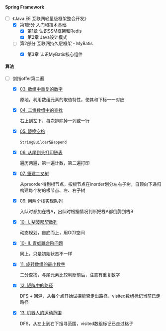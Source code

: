 #### Spring Framework

- [ ] 《Java EE 互联网轻量级框架整合开发》
  - [x] 第1部分 入门和技术基础
    - [x] 第1章 认识SSM框架和Redis
    - [x] 第2章 Java设计模式
  - [ ] 第2部分 互联网持久层框架 - MyBatis
    - [x] 第3章 认识MyBatis核心组件


#### 算法

- [ ] 剑指offer第二遍

  - [x] [03. 数组中重复的数字](https://leetcode-cn.com/problems/shu-zu-zhong-zhong-fu-de-shu-zi-lcof/)

    原地，利用数组元素的取值特性，使其和下标一一对应

  - [x] [04. 二维数组中的查找](https://leetcode-cn.com/problems/er-wei-shu-zu-zhong-de-cha-zhao-lcof/)

    右上到左下，每次排除掉一列或一行

  - [x] [05. 替换空格](https://leetcode-cn.com/problems/ti-huan-kong-ge-lcof/)

    `StringBuilder`做`append`

  - [x] [06. 从尾到头打印链表](https://leetcode-cn.com/problems/cong-wei-dao-tou-da-yin-lian-biao-lcof/)

    遍历两遍，第一遍计数，第二遍打印

  - [x] [07. 重建二叉树](https://leetcode-cn.com/problems/zhong-jian-er-cha-shu-lcof/)

    从preorder得到根节点，按根节点在inorder划分左右子树，自顶向下递归构建每个树的根节点、左、右子树

  - [x] [09. 用两个栈实现队列](https://leetcode-cn.com/problems/yong-liang-ge-zhan-shi-xian-dui-lie-lcof/)

    入队时都加在栈A，出队时根据情况判断把栈A都倒腾到栈B

  - [x] [10- I. 斐波那契数列](https://leetcode-cn.com/problems/fei-bo-na-qi-shu-lie-lcof/)

    动态规划，自底而上，用O(1)空间

  - [x] [10- II. 青蛙跳台阶问题](https://leetcode-cn.com/problems/qing-wa-tiao-tai-jie-wen-ti-lcof/)

    同上，只是初始状态不一样

  - [x] [11. 旋转数组的最小数字](https://leetcode-cn.com/problems/xuan-zhuan-shu-zu-de-zui-xiao-shu-zi-lcof/)

    二分查找，与尾元素比较判断前后，注意有重复数字

  - [x] [12. 矩阵中的路径](https://leetcode-cn.com/problems/ju-zhen-zhong-de-lu-jing-lcof/)

    DFS + 回溯，从每个点开始试探能否走出路径，visited数组标记当前已走路径

  - [x] [13. 机器人的运动范围](https://leetcode-cn.com/problems/ji-qi-ren-de-yun-dong-fan-wei-lcof/)

    DFS，从左上到右下搜寻范围，visited数组标记已走过格子
